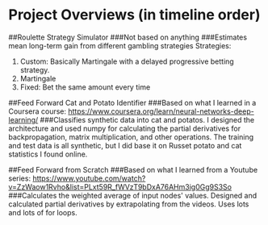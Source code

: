 # Project Overviews (in timeline order)

##Roulette Strategy Simulator
###Not based on anything
###Estimates mean long-term gain from different gambling strategies
Strategies:
<ol>
<li>Custom: Basically Martingale with a delayed progressive betting strategy.</li>
<li>Martingale</li>
<li>Fixed: Bet the same amount every time</li>
</ol>

##Feed Forward Cat and Potato Identifier
###Based on what I learned in a Coursera course: https://www.coursera.org/learn/neural-networks-deep-learning/
###Classifies synthetic data into cat and potatos.
I designed the architecture and used numpy for calculating the partial derivatives for backpropagation, matrix multiplication, and other operations.
The training and test data is all synthetic, but I did base it on Russet potato and cat statistics I found online.

##Feed Forward from Scratch
###Based on what I learned from a Youtube series: https://www.youtube.com/watch?v=ZzWaow1Rvho&list=PLxt59R_fWVzT9bDxA76AHm3ig0Gg9S3So
###Calculates the weighted average of input nodes' values.
Designed and calculated partial derivatives by extrapolating from the videos.
Uses lots and lots of for loops.
